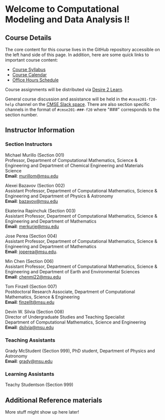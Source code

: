 # Welcome to Computational Modeling and Data Analysis I!

## Course Details

The core content for this course lives in the GitHub repository accessible
on the left hand side of this page. In addition, here are some quick links
to important course content:

* [Course Syllabus](/course_documents/CMSE201-Syllabus.pdf)
* [Course Calendar](/course_documents/CMSE201-Calendar.pdf)
* [Office Hours Schedule](https://cmse.msu.edu/cmse201-office-hours)

Course assignments will be distributed via
[Desire 2 Learn](https://d2l.msu.edu/).

General course discussion and assistance will be held in the `#cmse201-f20-help` channel on the
[CMSE Slack space](https://cmse-courses.slack.com). There are also section specific channels in the format of `#cmse201-###-f20` where "###" corresponds to the section number.

## Instructor Information

### Section Instructors
Michael Murillo (Section 001)  
Professor, Department of Computational Mathematics, Science & Engineering and Department of Chemical Engineering and Materials Science  
**Email**: [murillom@msu.edu](mailto:murillom@msu.edu)  

Alexei Bazavov (Section 002)  
Assistant Professor, Department of Computational Mathematics, Science & Engineering and Department of Physics & Astronomy  
**Email**: [bazavov@msu.edu](mailto:bazavov@msu.edu)  

Ekaterina Rapinchuk (Section 003)  
Assistant Professor, Department of Computational Mathematics, Science & Engineering and Department of Mathematics  
**Email**: [merkurje@msu.edu](mailto:merkurje@msu.edu) 

Jose Perea (Section 004)  
Assistant Professor, Department of Computational Mathematics, Science & Engineering and Department of Mathematics  
**Email**: [joperea@msu.edu](mailto:joperea@msu.edu).  

Min Chen (Section 006)  
Assistant Professor, Department of Computational Mathematics, Science & Engineering and Department of Earth and Environmental Sciences   
**Email**: [chenmi22@msu.edu](mailto:chenmi22@msu.edu)  

Tom Finzell (Section 007)  
Postdoctoral Research Associate, Department of Computational Mathematics, Science & Engineering  
**Email**: [finzellt@msu.edu](mailto:finzellt@msu.edu) 

Devin W. Silvia (Section 008)  
Director of Undergraduate Studies and Teaching Specialist  
Department of Computational Mathematics, Science and Engineering    
**Email**: [dsilvia@msu.edu](mailto:dsilvia@msu.edu)  

### Teaching Assistants
Grady McStudent (Section 999), PhD student, Department of Physics and Astronomy  
**Email**: [grady@msu.edu](mailto:grady@msu.edu)

### Learning Assistants

Teachy Studentson (Section 999)

## Additional Reference materials

More stuff might show up here later!
